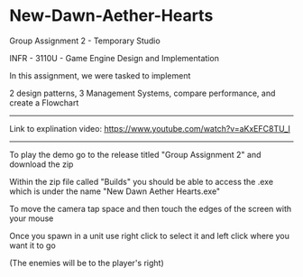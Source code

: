 # New-Dawn-Aether-Hearts


Group Assignment 2 - Temporary Studio

INFR - 3110U - Game Engine Design and Implementation

In this assignment, we were tasked to implement 

2 design patterns, 3 Management Systems, compare performance, and create a Flowchart

------------------------------------------------------------------------------------

Link to explination video: https://www.youtube.com/watch?v=aKxEFC8TU_I 

------------------------------------------------------------------------------------

To play the demo go to the release titled "Group Assignment 2" and download the zip 

Within the zip file called "Builds" you should be able to access the .exe which is under the name "New Dawn Aether Hearts.exe"

To move the camera tap space and then touch the edges of the screen with your mouse

Once you spawn in a unit use right click to select it and left click where you want it to go

(The enemies will be to the player's right)
